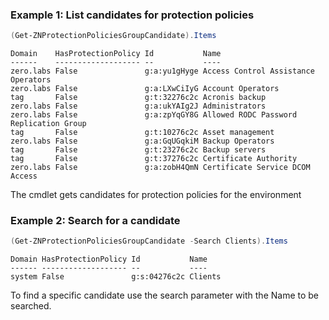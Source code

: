 ### Example 1: List candidates for protection policies
```powershell
(Get-ZNProtectionPoliciesGroupCandidate).Items
```

```output
Domain    HasProtectionPolicy Id           Name
------    ------------------- --           ----
zero.labs False               g:a:yu1gHyge Access Control Assistance Operators
zero.labs False               g:a:LXwCiIyG Account Operators
tag       False               g:t:32276c2c Acronis backup
zero.labs False               g:a:ukYAIg2J Administrators
zero.labs False               g:a:zpYqGY8G Allowed RODC Password Replication Group
tag       False               g:t:10276c2c Asset management
zero.labs False               g:a:GqUGqkiM Backup Operators
tag       False               g:t:23276c2c Backup servers
tag       False               g:t:37276c2c Certificate Authority
zero.labs False               g:a:zobH4QmN Certificate Service DCOM Access
```

The cmdlet gets candidates for protection policies for the environment

### Example 2: Search for a candidate
```powershell
(Get-ZNProtectionPoliciesGroupCandidate -Search Clients).Items
```

```output
Domain HasProtectionPolicy Id           Name
------ ------------------- --           ----
system False               g:s:04276c2c Clients
```

To find a specific candidate use the search parameter with the Name to be searched.

